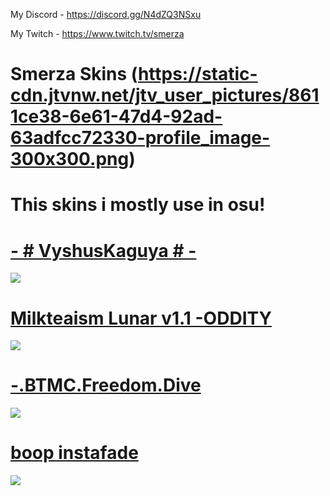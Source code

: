 My Discord - https://discord.gg/N4dZQ3NSxu

My Twitch - https://www.twitch.tv/smerza

# Smerza Skins (https://static-cdn.jtvnw.net/jtv_user_pictures/8611ce38-6e61-47d4-92ad-63adfcc72330-profile_image-300x300.png)

# This skins i mostly use in osu!

# [- # VyshusKaguya # -](https://drive.google.com/file/d/16bsj8q4InS5u2CSxPA0YlcP67cJIyTtD/view)
![](https://cdn.discordapp.com/attachments/932012499165929512/989277749116022794/screenshot154.jpg)

# [Milkteaism Lunar v1.1 -ODDITY](https://mega.nz/file/EkMy2BSB#HGESbRji1aICo_vgS-X9V1o2X_H3sX2PYtr5Jp_uVAM)
![](https://cdn.discordapp.com/attachments/932012499165929512/989278478325121094/screenshot155.jpg)

# [-.BTMC.Freedom.Dive](https://www.mediafire.com/file/telzb3fcwl18l9p/%25E2%258C%259EFreedom_Dive__%25E2%2586%2593%25E2%258C%259D.osk/file)
![](https://cdn.discordapp.com/attachments/932012499165929512/989280802602901505/screenshot156.jpg)

# [boop instafade](https://drive.google.com/file/d/1p74fOKlQldnOpHGlTaMYg66zHAK1jb5I/view?usp=sharing)
![](https://cdn.discordapp.com/attachments/932012499165929512/989287596758822912/screenshot157.jpg)
